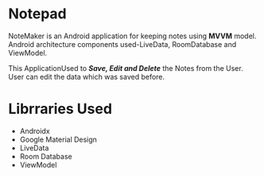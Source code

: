 # Notepad
NoteMaker is an Android application for keeping notes using **MVVM** model.
Android architecture components used-LiveData, RoomDatabase and ViewModel.

This ApplicationUsed to ***Save, Edit and Delete*** the Notes from the User.
User can edit the data which was saved before.

# Librraries Used
- Androidx
- Google Material Design
- LiveData
- Room Database
- ViewModel
